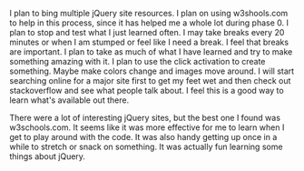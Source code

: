 I plan to bing multiple jQuery site resources. I plan on using w3shools.com to help in this process, since it has helped me a whole lot during phase 0. I plan to stop and test what I just learned often. I may take breaks every 20 minutes or when I am stumped or feel like I need a break. I feel that breaks are important. I plan to take as much of what I have learned and try to make something amazing with it. I plan to use the click activation to create something. Maybe make colors change and images move around. I will start searching online for a major site first to get my feet wet and then check out stackoverflow and see what people talk about. I feel this is a good way to learn what's available out there.

There were a lot of interesting jQuery sites, but the best one I found was w3schools.com. It seems like it was more effective for me to learn when I get to play around with the code. It was also handy getting up once in a while to stretch or snack on something. It was actually fun learning some things about jQuery.